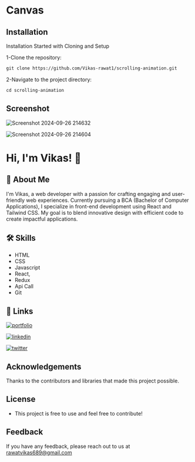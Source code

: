 # Canvas

## Installation

Installation Started with Cloning and Setup

1-Clone the repository:
````markdown
git clone https://github.com/Vikas-rawat1/scrolling-animation.git
````

2-Navigate to the project directory:
````markdown
cd scrolling-animation
````
## Screenshot 

![Screenshot 2024-09-26 214632](https://github.com/user-attachments/assets/303031fc-7b96-447f-a14c-f23f0e909050)

![Screenshot 2024-09-26 214604](https://github.com/user-attachments/assets/efc76798-f690-4bf3-9821-5c99d55576b9)





# Hi, I'm Vikas! 👋


## 🚀 About Me
I'm Vikas, a web developer with a passion for crafting engaging and user-friendly web experiences. Currently pursuing a BCA (Bachelor of Computer Applications), I specialize in front-end development using React and Tailwind CSS. My goal is to blend innovative design with efficient code to create impactful applications.
## 🛠 Skills
- HTML
- CSS
- Javascript
- React,
- Redux
- Api Call
- Git


## 🔗 Links

[![portfolio](https://img.shields.io/badge/my_portfolio-000?style=for-the-badge&logo=ko-fi&logoColor=white)](https://vikasrawatportfolio.netlify.app/)

[![linkedin](https://img.shields.io/badge/linkedin-0A66C2?style=for-the-badge&logo=linkedin&logoColor=white)](https://www.linkedin.com/in/vikas-rawat1/)

[![twitter](https://img.shields.io/badge/twitter-1DA1F2?style=for-the-badge&logo=twitter&logoColor=white)](https://twitter.com/)



## Acknowledgements
Thanks to the contributors and libraries that made this project possible.


## License
- This project is free to use and feel free to contribute!
## Feedback

If you have any feedback, please reach out to us at rawatvikas689@gmail.com

